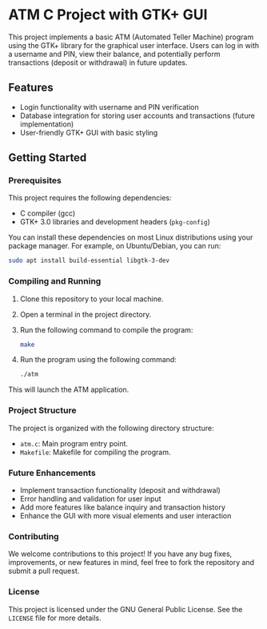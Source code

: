 # ATM C Project with GTK+ GUI

This project implements a basic ATM (Automated Teller Machine) program using the GTK+ library for the graphical user interface. Users can log in with a username and PIN, view their balance, and potentially perform transactions (deposit or withdrawal) in future updates.

## Features

* Login functionality with username and PIN verification
* Database integration for storing user accounts and transactions (future implementation)
* User-friendly GTK+ GUI with basic styling

## Getting Started

### Prerequisites

This project requires the following dependencies:

* C compiler (gcc)
* GTK+ 3.0 libraries and development headers (`pkg-config`)

You can install these dependencies on most Linux distributions using your package manager. For example, on Ubuntu/Debian, you can run:

```bash
sudo apt install build-essential libgtk-3-dev
```

### Compiling and Running
  1. Clone this repository to your local machine.
  2. Open a terminal in the project directory.
  3. Run the following command to compile the program:
     ```bash
     make
     ```

  4. Run the program using the following command:
     ```bash
     ./atm
     ```

This will launch the ATM application.


### Project Structure
The project is organized with the following directory structure:

  - `atm.c`: Main program entry point.
  - `Makefile`: Makefile for compiling the program.


### Future Enhancements
- Implement transaction functionality (deposit and withdrawal)
- Error handling and validation for user input
- Add more features like balance inquiry and transaction history
- Enhance the GUI with more visual elements and user interaction


### Contributing
We welcome contributions to this project! If you have any bug fixes, improvements, or new features in mind, feel free to fork the repository and submit a pull request.


### License
This project is licensed under the GNU General Public License. See the `LICENSE` file for more details.
